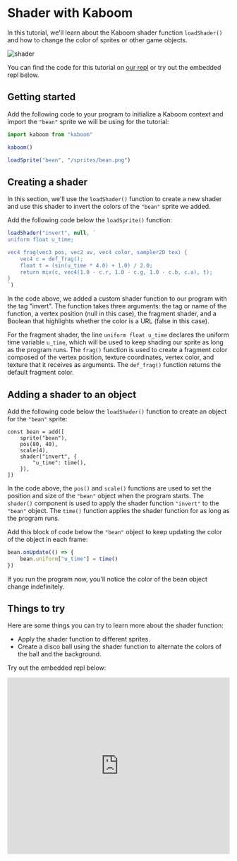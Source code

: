 # Shader with Kaboom

In this tutorial, we'll learn about the Kaboom shader function `loadShader()` and how to change the color of sprites or other game objects.

![shader](shader.png)

You can find the code for this tutorial on [our repl](https://replit.com/@ritza/shader-1) or try out the embedded repl below.

## Getting started

Add the following code to your program to initialize a Kaboom context and import the `"bean"` sprite we will be using for the tutorial:

```javascript
import kaboom from "kaboom"

kaboom()

loadSprite("bean", "/sprites/bean.png")
```

## Creating a shader

In this section, we'll use the `loadShader()` function to create a new shader and use this shader to invert the colors of the `"bean"` sprite we added.

Add the following code below the `loadSprite()` function:


```javascript
loadShader("invert", null, `
uniform float u_time;

vec4 frag(vec3 pos, vec2 uv, vec4 color, sampler2D tex) {
	vec4 c = def_frag();
	float t = (sin(u_time * 4.0) + 1.0) / 2.0;
	return mix(c, vec4(1.0 - c.r, 1.0 - c.g, 1.0 - c.b, c.a), t);
}
`)

```

In the code above, we added a custom shader function to our program with the tag "invert". The function takes three arguments: the tag or name of the function, a vertex position (null in this case), the fragment shader, and a Boolean that highlights whether the color is a URL (false in this case).

For the fragment shader, the line `uniform float u_time` declares the uniform time variable `u_time`, which will be used to keep shading our sprite as long as the program runs. The `frag()` function is used to create a fragment color composed of the vertex position, texture coordinates, vertex color, and texture that it receives as arguments. The `def_frag()` function returns the default fragment color.

## Adding a shader to an object

Add the following code below the `loadShader()` function to create an object for the `"bean"` sprite:

```
const bean = add([
	sprite("bean"),
	pos(80, 40),
	scale(4),
	shader("invert", {
		"u_time": time(),
	}),
])
```

In the code above, the `pos()` and `scale()` functions are used to set the position and size of the `"bean"` object when the program starts. The `shader()` component is used to apply the shader function `"invert"` to the `"bean"` object. The `time()` function applies the shader function for as long as the program runs.

Add this block of code below the `"bean"` object to keep updating the color of the object in each frame:

```javascript
bean.onUpdate(() => {
	bean.uniform["u_time"] = time()
})

```

If you run the program now, you'll notice the color of the bean object change indefinitely.

## Things to try

Here are some things you can try to learn more about the shader function:

- Apply the shader function to different sprites.
- Create a disco ball using the shader function to alternate the colors of the ball and the background.

Try out the embedded repl below:
<iframe height="400px" width="100%" src="https://replit.com/@ritza/shader-1?embed=true" scrolling="no" frameborder="no" allowtransparency="true" allowfullscreen="true" sandbox="allow-forms allow-pointer-lock allow-popups allow-same-origin allow-scripts allow-modals"></iframe>
